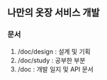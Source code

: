 ## 나만의 옷장 서비스 개발 


### 문서 
1. /doc/design : 설계 및 기획 
2. /doc/study : 공부한 부분 
3. /doc : 개발 일지 및 API 문서
